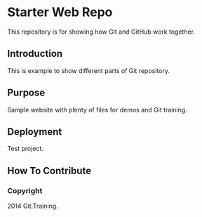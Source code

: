 # Starter Web Repo

This repository is for showing how Git and GitHub work together.

## Introduction

This is example to show different parts of Git repository.

## Purpose

Sample website with plenty of files for demos and Git training.


## Deployment
Test project.

## How To Contribute


### Copyright
2014 Git.Training.